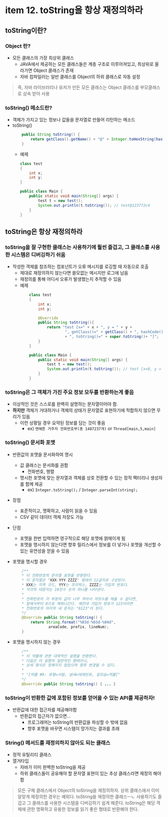 # item 12. toString을 항상 재정의하라

## toString이란?
### Object 란?
- 모든 클래스의 가장 최상위 클래스
    - JAVA에서 제공하는 모든 클래스들은 계층 구조로 이루어져있고, 최상위로 올라가면 Object 클래스가 존재
    - 자바 컴파일러는 일반 클래스를 Object의 하위 클래스로 자동 설정
> 즉, 자바 라이브러리나 유저가 만든 모든 클래스는 Object 클래스를 부모클래스로 상속 받아 사용

### toString() 메소드란?
- 객체가 가지고 있는 정보나 값들을 문자열로 만들어 리턴하는 메소드
- toString()
    ```java
        public String toString() {
            return getClass().getName() + "@" + Integer.toHexString(hashCode());
        }
    ```
    - 예제
        ```java
        class test
        {
            int x;
            int y;
        }

        public class Main {
            public static void main(String[] args) {
                test t = new test();
                System.out.println(t.toString()); // test@123772c4
            }
        }
        ```

## toString은 항상 재정의하라
### toString을 잘 구현한 클래스는 사용하기에 훨씬 즐겁고, 그 클래스를 사용한 시스템은 디버깅하기 쉬움
- 작성한 객체를 참조하는 컴포넌트가 오류 메시지를 로깅할 때 자동으로 호출
    - 제대로 재정의하지 않는다면 쓸모없는 메시지만 로그에 남음
    - 재정의를 통해 어디서 오류가 발생했는지 추적할 수 있음
    - 예제
        ```java
            class test
            {
                int x;
                int y;

                @Override
                public String toString(){
                    return "test [x=" + x + ", y = " + y +
                            ", getClass()=" + getClass() + ", hashCode()=" + hashCode()
                            + ", toString()=" + super.toString()+ "]";
                }
            }

            public class Main {
                public static void main(String[] args) {
                    test t = new test();
                    System.out.println(t.toString()); // test [x=0, y = 0, getClass()=class test, hashCode()=305623748, toString()=test@123772c4]
                }
            }
        ```
        
### toString은 그 객체가 가진 주요 정보 모두를 반환하는게 좋음
- 이상적인 것은 스스로를 완벽히 설명하는 문자열이어야 함.
- **하지만** 객체가 거대하거나 객체의 상태가 문자열로 표현하기에 적합하지 않으면 무리가 있음
    - 이런 상황일 경우 요약된 정보를 담는 것이 좋음
        - ex) `맨해튼 거주자 전화번호부(총 1487237개)` or `Thread[main,5,main]`

### toString() 문서화 포맷
- 반환값의 포맷을 문서화하여 명시
    - 값 클래스는 문서화를 권함
        - 전화번호, 행렬
    - 명시한 포맷에 맞는 문자열과 객체를 상호 전환할 수 있는 정적 팩터리나 생성자를 함께 제공
        - ex) `Integer.toString();` / `Integer.parseInt(string);`

- 장점
    - 표준적이고, 명확하고, 사람이 읽을 수 있음
    - CSV 같이 데이터 객체 저장도 가능

- 단점
    - 포맷을 한번 입력하면 영구적으로 해당 포맷에 얽매이게 됨
    - 포맷을 명시하지 않는다면 향후 릴리스에서 정보를 더 넣거나 포맷을 개선할 수 있는 유연성을 얻을 수 있음

- 포맷을 명시할 경우
    ```java
        /**
        * 이 전화번호의 문자열 표현을 반환한다.
        * 이 문자열은 "XXX-YYY-ZZZZ" 형태의 12글자로 구성된다.
        * XXX는 지역 코드, YYY는 프리픽스, ZZZZ는 가입자 번호다.
        * 각각의 대문자는 10진수 숫자 하나를 나타낸다.
        *
        * 전화번호의 각 부분의 값이 너무 작아서 자릿수를 채울 수 없다면,
        * 앞에서부터 0으로 채워나간다. 예컨대 가입자 번호가 123이라면
        * 전화번호의 마지막 네 문자는 "0123"이 된다.
        */
        @Override public String toString() {
            return String.format("%03d-%03d-%04d",
                    areaCode, prefix, lineNum);
        }
    ```

- 포맷을 명시하지 않는 경우
    ```java
        /**
        * 이 약물에 관한 대략적인 설명을 반환한다.
        * 다음은 이 설명의 일반적인 형태이나,
        * 상세 형식은 정해지지 않았으며 향후 변경될 수 있다.
        *
        * "[약물 #9: 유형=사람, 냄새=테레빈유, 겉모습=먹물]"
        */
        @Override public String toString() { ... }
    ```

### toString이 반환한 값에 포함된 정보를 얻어올 수 있는 API를 제공하자!
- 반환값에 대한 접근자를 제공해야함
    - 반환값의 접근자가 없으면...
        - 프로그래머는 toString의 반환값을 파싱할 수 밖에 없음
        - 향후 포맷을 바꾸면 시스템이 망가지는 결과를 초래


### String() 메서드를 재정의하지 않아도 되는 클래스
- 정적 유틸리티 클래스
- 열거타입
    - 자바가 이미 완벽한 toString을 제공
    - 하위 클래스들이 공유해야 할 문자열 표현이 있는 추상 클래스라면 재정의 해야함

> 모든 구체 클래스에서 Object의 toString을 재정의하자. 상위 클래스에서 이미 알맞게 재정의한 경우는 예외다. toString을 재정의한 클래스ㅡㄴ 사용하기도 즐겁고 그 클래스를 사용한 시스템을 디버깅하기 쉽게 해준다. toString은 해당 객체에 관한 명확하고 유용한 정보를 읽기 좋은 형태로 반환해야 한다.
